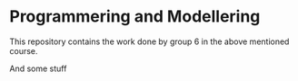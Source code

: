 # Programmering and Modellering

This repository contains the work done by group 6 in the above mentioned course.

And some stuff

